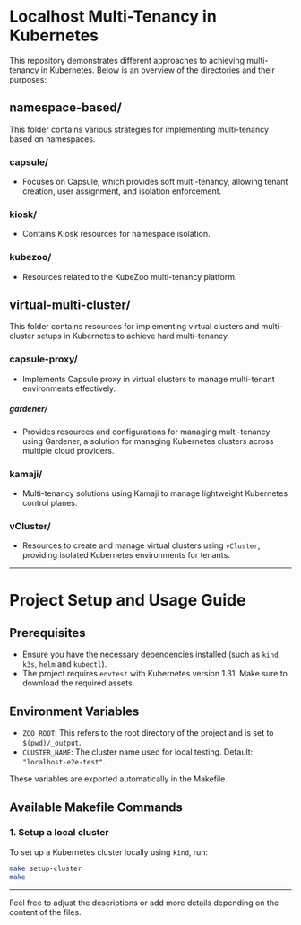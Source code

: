 # Localhost Multi-Tenancy in Kubernetes

This repository demonstrates different approaches to achieving multi-tenancy in Kubernetes. Below is an overview of the directories and their purposes:

## namespace-based/
This folder contains various strategies for implementing multi-tenancy based on namespaces.

### capsule/
- Focuses on Capsule, which provides soft multi-tenancy, allowing tenant creation, user assignment, and isolation enforcement.

### kiosk/
- Contains Kiosk resources for namespace isolation.

### kubezoo/
- Resources related to the KubeZoo multi-tenancy platform.


## virtual-multi-cluster/ 
This folder contains resources for implementing virtual clusters and multi-cluster setups in Kubernetes to achieve hard multi-tenancy.

### capsule-proxy/
- Implements Capsule proxy in virtual clusters to manage multi-tenant environments effectively.

##### gardener/
- Provides resources and configurations for managing multi-tenancy using Gardener, a solution for managing Kubernetes clusters across multiple cloud providers.

### kamaji/
- Multi-tenancy solutions using Kamaji to manage lightweight Kubernetes control planes.

### vCluster/
- Resources to create and manage virtual clusters using `vCluster`, providing isolated Kubernetes environments for tenants.

---

# Project Setup and Usage Guide

## Prerequisites

- Ensure you have the necessary dependencies installed (such as `kind`, `k3s`, `helm` and `kubectl`).
- The project requires `envtest` with Kubernetes version 1.31. Make sure to download the required assets.

## Environment Variables

- `ZOO_ROOT`: This refers to the root directory of the project and is set to `$(pwd)/_output`.
- `CLUSTER_NAME`: The cluster name used for local testing. Default: `"localhost-e2e-test"`.

These variables are exported automatically in the Makefile.

## Available Makefile Commands

### 1. Setup a local cluster

To set up a Kubernetes cluster locally using `kind`, run:

```bash
make setup-cluster
make 
```

---

Feel free to adjust the descriptions or add more details depending on the content of the files.